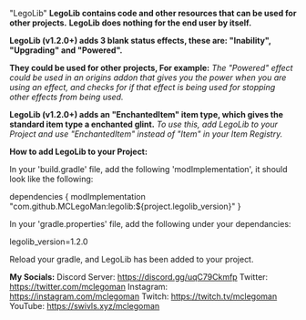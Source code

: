 "LegoLib"
**LegoLib contains code and other resources that can be used for other projects.**
**LegoLib does nothing for the end user by itself.**
 
**LegoLib (v1.2.0+) adds 3 blank status effects, these are: "Inability", "Upgrading" and "Powered".**

**They could be used for other projects, For example:**
_The "Powered" effect could be used in an origins addon that gives you the power when you are using an effect,_
_and checks for if that effect is being used for stopping other effects from being used._

**LegoLib (v1.2.0+) adds an "EnchantedItem" item type, which gives the standard item type a enchanted glint.**
_To use this, add LegoLib to your Project and use "EnchantedItem" instead of "Item" in your Item Registry._

 
**How to add LegoLib to your Project:**

In your 'build.gradle' file, add the following 'modImplementation', it should look like the following:

dependencies {
    modImplementation "com.github.MCLegoMan:legolib:${project.legolib_version}"
}

 

In your 'gradle.properties' file, add the following under your dependancies:

legolib_version=1.2.0

 

Reload your gradle, and LegoLib has been added to your project.

 
**My Socials:**
Discord Server: https://discord.gg/uqC79Ckmfp
Twitter: https://twitter.com/mclegoman
Instagram: https://instagram.com/mclegoman
Twitch: https://twitch.tv/mclegoman
YouTube: https://swivls.xyz/mclegoman